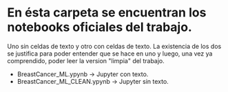 # En ésta carpeta se encuentran los notebooks oficiales del trabajo.
Uno sin celdas de texto y otro con celdas de texto. La existencia de los dos se justifica para poder entender que se hace en uno y luego, una vez ya comprendido, poder leer la version "limpia" del trabajo.
- BreastCancer_ML.ypynb -> Jupyter con texto.
- BreastCancer_ML_CLEAN.ypynb -> Jupyter sin texto.
